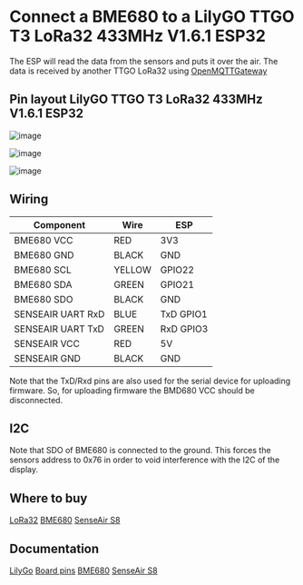 # Connect a BME680 to a LilyGO TTGO T3 LoRa32 433MHz V1.6.1 ESP32

The ESP will read the data from the sensors and puts it over the air.
The data is received by another TTGO LoRa32 using [OpenMQTTGateway](https://docs.openmqttgateway.com/)

## Pin layout LilyGO TTGO T3 LoRa32 433MHz V1.6.1 ESP32

![image](https://github.com/umbm/TTGO-LoRa32-V2.1-T3_V1.6/blob/master/T3_1.6.jpg)

![image](https://www.tinytronics.nl/image/cache/catalog/products/product-003658/bme680-module-gas-temperature-pressure-and-humidity-sensor-with-level-converter-1200x1200.jpg)

![image](https://www.tinytronics.nl/image/cache/data/product-3207/senseair-s8-lp-co2-sensor-004-0-0053-front-1500x1500.jpg)

## Wiring

Component | Wire   | ESP
----------- |--------| --------------
BME680 VCC | RED    | 3V3
BME680 GND | BLACK  | GND
BME680 SCL | YELLOW | GPIO22
BME680 SDA |  GREEN | GPIO21
BME680 SDO | BLACK | GND
SENSEAIR UART RxD | BLUE | TxD GPIO1 
SENSEAIR UART TxD | GREEN | RxD GPIO3
SENSEAIR VCC | RED | 5V
SENSEAIR GND | BLACK | GND

Note that the TxD/Rxd pins are also used for the serial device for uploading firmware. 
So, for uploading firmware the BMD680 VCC should be disconnected.

## I2C

Note that SDO of BME680 is connected to the ground. This forces the sensors address to 0x76 in order to void interference with the I2C of the display.

## Where to buy

[LoRa32](https://www.tinytronics.nl/nl/development-boards/microcontroller-boards/met-lora/lilygo-ttgo-t3-lora32-433mhz-v1.6.1-esp32)
[BME680](https://www.tinytronics.nl/nl/sensoren/lucht/druk/bme680-sensor-module-met-level-converter-luchtdruk-luchtkwaliteit-luchtvochtigheid-temperatuur)
[SenseAir S8](https://www.tinytronics.nl/nl/sensoren/lucht/gas/senseair-s8-lp-co2-sensor-004-0-0053)

## Documentation

[LilyGo](https://lilygo.cc/products/lora3)
[Board pins](https://github.com/Xinyuan-LilyGo/TTGO-LoRa-Series)
[BME680](https://www.tinytronics.nl/product_files/003658_bme680-module-gas-temperature-pressure-and-humidity-sensor-with-level-converter-datasheet.pdf)
[SenseAir S8](https://www.tinytronics.nl/product_files/003207_Senseair_S8_LP_datasheet.pdf)
